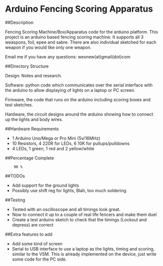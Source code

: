 # Arduino Fencing Scoring Apparatus

##Description

Fencing Scoring Machine/Box/Apparatus code for the arduino platform.
This project is an arduino based fencing scoring machine. It supports all 3
weaspons, foil, epee and sabre. There are also individual sketched for each
weapon if you would like only one weapon.

Email me if you have any questions: wesnew(at)gmail(dot)com

##Directory Structure

Design: Notes and research. 

Software: python code which communicates over the serial interface with the
arduino to allow displaying of lights on a laptop or PC screen.

Firmware, the code that runs on the arduino including scoring boxes and test
sketches.

Hardware, the circuit designs around the arduino showing how to connect up the
lights and body wires.



##Hardware Requirements

 - 1 Arduino Uno/Mega or Pro Mini (5v/16MHz)
 - 10 Resistors, 4 220R for LEDs, 6 10K for pullups/pulldowns
 - 4 LEDs, 1 green, 1 red and 2 yellow/white


##Percentage Complete

        90 %



##TODOs

 - Add support for the ground lights
 - Possibly use shift reg for lights, Blah, too much soldering.


##Testing

 - Tested with an oscilloscope and all timings look great.
 - Now to connect it up to a couple of real life fencers and make them duel
 - Create a test arduino sketch to check that the timings (Lockout and depress)
   are correct



##Extra features to add

 - Add some kind of screen
 - Serial to USB interface to use a laptop as the lights, timing and scoring,
   similar to the VSM. This is already implemented on the device, just write
   some code for the PC side. 
